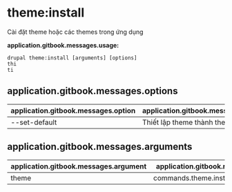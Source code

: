 # theme:install
Cài đặt theme hoặc các themes trong ứng dụng

**application.gitbook.messages.usage:**
```
drupal theme:install [arguments] [options]
thi
ti
```

## application.gitbook.messages.options
application.gitbook.messages.option | application.gitbook.messages.details
-------|-------------
--set-default | Thiết lập theme thành theme mặc định

## application.gitbook.messages.arguments
application.gitbook.messages.argument | application.gitbook.messages.details
---------|-------------
theme | commands.theme.install.options.module

